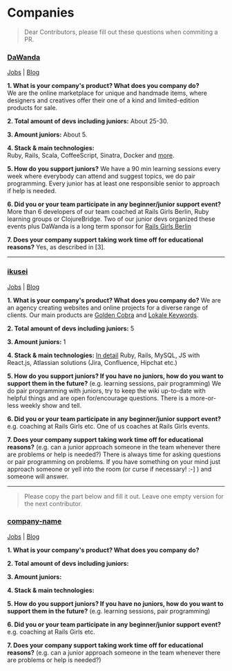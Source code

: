 # Companies 
> Dear Contributors, please fill out these questions when commiting a PR.

### [DaWanda](en.dawanda.com/)  
[Jobs](http://jobs.dawanda.com) | [Blog](http://www.codeoclock.com/)  

**1. What is your company's product? What does you company do?**  
We are the online marketplace for unique and handmade items, where designers and creatives offer their one of a kind and limited-edition products for sale.

**2. Total amount of devs including juniors:** About 25-30.

**3. Amount juniors:**  About 5.

**4. Stack & main technologies:**  
Ruby, Rails, Scala, CoffeeScript, Sinatra, Docker and [more](http://stackshare.io/dawanda-gmbh).  

**5. How do you support juniors?** We have a 90 min learning sessions every week where everybody can attend and suggest topics, we do pair programming. Every junior has at least one responsible senior to approach if help is needed.

**6. Did you or your team participate in any beginner/junior support event?** More than 6 developers of our team coached at Rails Girls Berlin, Ruby learning groups or ClojureBridge. Two of our junior devs organized these events plus DaWanda is a long term sponsor for [Rails Girls Berlin](http://railsgirlsberlin.de/)

**7. Does your company support taking work time off for educational reasons?** Yes, as described in [3]. 

---

### [ikusei](http://www.ikusei.de)  
[Jobs](http://www.ikusei.de/jobs) | [Blog](http://www.ikusei.de/agentur/blog) 

**1. What is your company's product? What does you company do?**
We are an agency creating websites and online projects for a diverse range of clients. Our main products are [Golden Cobra](https://github.com/ikusei/Goldencobra/) and [Lokale Keywords](http://lokale-keywords.de/).

**2. Total amount of devs including juniors:** 
5

**3. Amount juniors:**
1

**4. Stack & main technologies:** 
[In detail](http://www.ikusei.de/agentur/blog/our-tech-stack)
Ruby, Rails, MySQL, JS with React.js, Atlassian solutions (Jira, Confluence, Hipchat etc.)

**5. How do you support juniors? If you have no juniors, how do you want to support them in the future?** (e.g. learning sessions, pair programming)
We do pair programming with juniors, try to keep the wiki up-to-date with helpful things and are open for/encourage questions. There is a more-or-less weekly show and tell.

**6. Did you or your team participate in any beginner/junior support event?** e.g. coaching at Rails Girls etc.
One of us coaches at Rails Girls events.

**7. Does your company support taking work time off for educational reasons?** (e.g. can a junior approach someone in the team whenever there are problems or help is needed?)
There is always time for asking questions or pair programming on problems. If you have something on your mind just approach someone or yell into the room (or curse if necessary! :-] ) and someone will answer.

---

> Please copy the part below and fill it out. Leave one empty version for the next contributor. 

### [company-name](link)  
[Jobs](link) | [Blog](link) 

**1. What is your company's product? What does you company do?**

**2. Total amount of devs including juniors:** 

**3. Amount juniors:**

**4. Stack & main technologies:** 

**5. How do you support juniors? If you have no juniors, how do you want to support them in the future?** (e.g. learning sessions, pair programming)

**6. Did you or your team participate in any beginner/junior support event?** e.g. coaching at Rails Girls etc.

**7. Does your company support taking work time off for educational reasons?** (e.g. can a junior approach someone in the team whenever there are problems or help is needed?)
